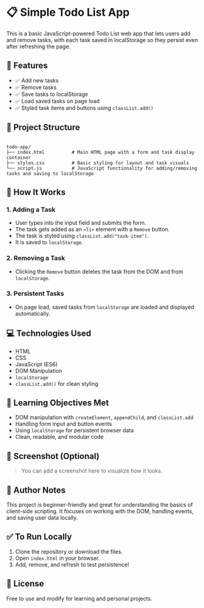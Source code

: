 # 📋 Simple Todo List App

This is a basic JavaScript-powered Todo List web app that lets users add and remove tasks, with each task saved in localStorage so they persist even after refreshing the page.


## 🔧 Features

- ✅ Add new tasks
- ✅ Remove tasks
- ✅ Save tasks to localStorage
- ✅ Load saved tasks on page load
- ✅ Styled task items and buttons using `classList.add()`


## 📁 Project Structure

```

todo-app/
├── index.html          # Main HTML page with a form and task display container
├── styles.css          # Basic styling for layout and task visuals
└── script.js           # JavaScript functionality for adding/removing tasks and saving to localStorage

```


## 🚀 How It Works

### 1. Adding a Task
- User types into the input field and submits the form.
- The task gets added as an `<li>` element with a `Remove` button.
- The task is styled using `classList.add("task-item")`.
- It is saved to `localStorage`.

### 2. Removing a Task
- Clicking the `Remove` button deletes the task from the DOM and from `localStorage`.

### 3. Persistent Tasks
- On page load, saved tasks from `localStorage` are loaded and displayed automatically.


## 💻 Technologies Used

- HTML
- CSS
- JavaScript (ES6)
- DOM Manipulation
- `localStorage`
- `classList.add()` for clean styling


## 🎯 Learning Objectives Met

- DOM manipulation with `createElement`, `appendChild`, and `classList.add`
- Handling form input and button events
- Using `localStorage` for persistent browser data
- Clean, readable, and modular code


## 📸 Screenshot (Optional)
> You can add a screenshot here to visualize how it looks.


## 🧠 Author Notes

This project is beginner-friendly and great for understanding the basics of client-side scripting. It focuses on working with the DOM, handling events, and saving user data locally.


## ✅ To Run Locally

1. Clone the repository or download the files.
2. Open `index.html` in your browser.
3. Add, remove, and refresh to test persistence!


## 📝 License

Free to use and modify for learning and personal projects.